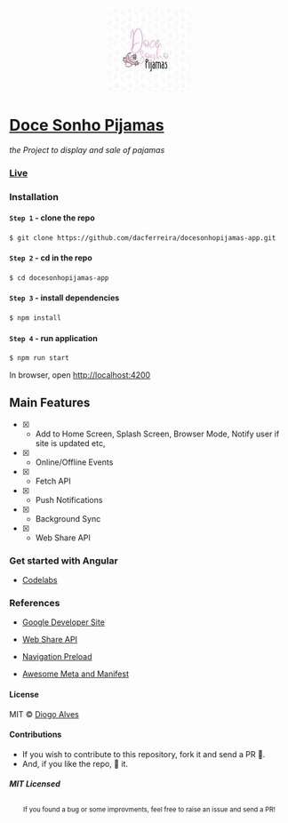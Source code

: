 ### <p align="center"><img width="150px" height="150px" src="https://github.com/dacferreira/docesonhopijamas-app/blob/main/images/docesonhopijamas.jpg?raw=true"></p>

# [Doce Sonho Pijamas](https://docesonhospijamas.com.br)

*the Project to display and sale of pajamas*

### [Live](https://docesonhospijamas.com.br)

### Installation

#### `Step 1` - clone the repo

```bash
$ git clone https://github.com/dacferreira/docesonhopijamas-app.git
```

#### `Step 2` - cd in the repo

```bash
$ cd docesonhopijamas-app

```

#### `Step 3` - install dependencies

```bash
$ npm install
```

#### `Step 4` - run application

```bash
$ npm run start
```

In browser, open [http://localhost:4200](http://localhost:4200)

## Main Features

- [x] - Add to Home Screen, Splash Screen, Browser Mode, Notify user if site is updated etc,

- [x] - Online/Offline Events

- [x] - Fetch API

- [x] - Push Notifications

- [x] - Background Sync

- [x] - Web Share API

### Get started with Angular

- [Codelabs](https://angular.io/)

### References

- [Google Developer Site](https://developers.google.com/web/progressive-web-apps)

- [Web Share API](https://developers.google.com/web/updates/2016/10/navigator-share)

- [Navigation Preload](https://developers.google.com/web/updates/2017/02/navigation-preload)

- [Awesome Meta and Manifest](https://github.com/gokulkrishh/awesome-meta-and-manifest)

#### License

MIT © [Diogo Alves](https://github.com/dacferreira)

#### Contributions

- If you wish to contribute to this repository, fork it and send a PR 😬.
- And, if you like the repo, 🌟 it.

##### MIT Licensed

<div align="center">
  <sub>If you found a bug or some improvments, feel free to raise an issue and send a PR!</sub>
</div>
